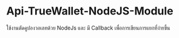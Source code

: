 # Api-TrueWallet-NodeJS-Module
ใช้งานตัดคูปองวอเลทด้วย NodeJs และ มี Callback เพื่อการเขียนการแยกที่ง่ายขึ้น
